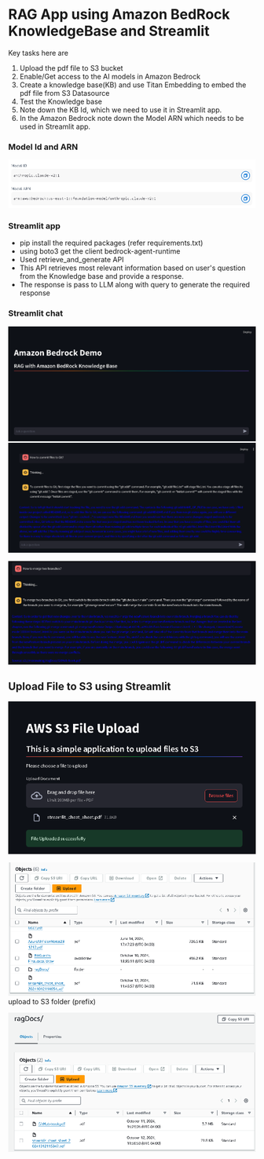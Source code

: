 # RAG App using Amazon BedRock KnowledgeBase and Streamlit
Key tasks here are 
1. Upload the pdf file to S3 bucket
2. Enable/Get access to the AI models in Amazon Bedrock
3. Create a knowledge base(KB) and use Titan Embedding to embed the pdf file from S3 Datasource
4. Test the Knowledge base
5. Note down the KB Id, which we need to use it in Streamlit app.
6. In the Amazon Bedrock note down the Model ARN which needs to be used in Streamlit app.

### Model Id and ARN
![alt text](images\image.png)

### Streamlit app
- pip install the required packages (refer requirements.txt)
- using boto3 get the client bedrock-agent-runtime
- Used retrieve_and_generate API
- This API retrieves most relevant information based on user's question from the Knowledge base and provide a response.
- The response is pass to LLM along with query to generate the required response

### Streamlit chat
![alt text](images\image3.png)
![alt text](images\image2.png)

![alt text](images\image-1.png)

## Upload File to S3 using Streamlit

![alt text](images\image4.png)

![alt text](images\image5.png)
upload to S3 folder (prefix)

![alt text](images\image6.png)
